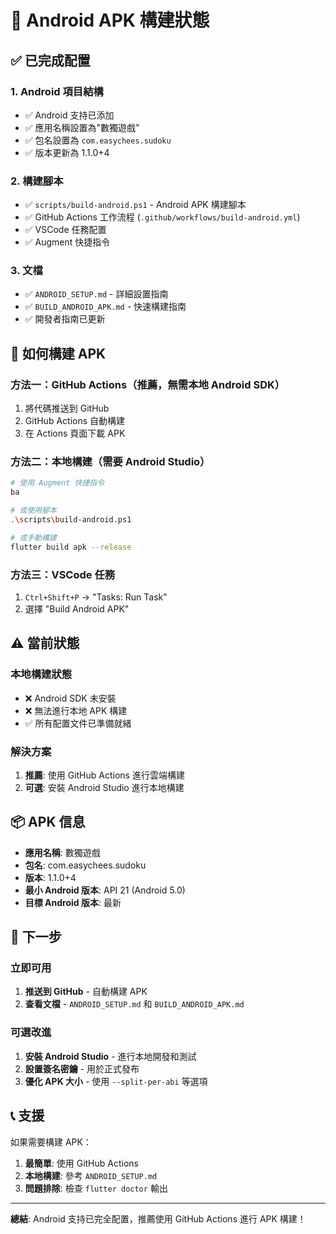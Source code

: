 # 📱 Android APK 構建狀態

## ✅ 已完成配置

### 1. Android 項目結構
- ✅ Android 支持已添加
- ✅ 應用名稱設置為"數獨遊戲"
- ✅ 包名設置為 `com.easychees.sudoku`
- ✅ 版本更新為 1.1.0+4

### 2. 構建腳本
- ✅ `scripts/build-android.ps1` - Android APK 構建腳本
- ✅ GitHub Actions 工作流程 (`.github/workflows/build-android.yml`)
- ✅ VSCode 任務配置
- ✅ Augment 快捷指令

### 3. 文檔
- ✅ `ANDROID_SETUP.md` - 詳細設置指南
- ✅ `BUILD_ANDROID_APK.md` - 快速構建指南
- ✅ 開發者指南已更新

## 🚀 如何構建 APK

### 方法一：GitHub Actions（推薦，無需本地 Android SDK）
1. 將代碼推送到 GitHub
2. GitHub Actions 自動構建
3. 在 Actions 頁面下載 APK

### 方法二：本地構建（需要 Android Studio）
```bash
# 使用 Augment 快捷指令
ba

# 或使用腳本
.\scripts\build-android.ps1

# 或手動構建
flutter build apk --release
```

### 方法三：VSCode 任務
1. `Ctrl+Shift+P` → "Tasks: Run Task"
2. 選擇 "Build Android APK"

## ⚠️ 當前狀態

### 本地構建狀態
- ❌ Android SDK 未安裝
- ❌ 無法進行本地 APK 構建
- ✅ 所有配置文件已準備就緒

### 解決方案
1. **推薦**: 使用 GitHub Actions 進行雲端構建
2. **可選**: 安裝 Android Studio 進行本地構建

## 📦 APK 信息

- **應用名稱**: 數獨遊戲
- **包名**: com.easychees.sudoku
- **版本**: 1.1.0+4
- **最小 Android 版本**: API 21 (Android 5.0)
- **目標 Android 版本**: 最新

## 🎯 下一步

### 立即可用
1. **推送到 GitHub** - 自動構建 APK
2. **查看文檔** - `ANDROID_SETUP.md` 和 `BUILD_ANDROID_APK.md`

### 可選改進
1. **安裝 Android Studio** - 進行本地開發和測試
2. **設置簽名密鑰** - 用於正式發布
3. **優化 APK 大小** - 使用 `--split-per-abi` 等選項

## 📞 支援

如果需要構建 APK：
1. **最簡單**: 使用 GitHub Actions
2. **本地構建**: 參考 `ANDROID_SETUP.md`
3. **問題排除**: 檢查 `flutter doctor` 輸出

---

**總結**: Android 支持已完全配置，推薦使用 GitHub Actions 進行 APK 構建！
